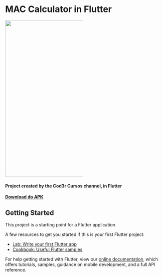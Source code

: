 # MAC Calculator in Flutter
<img src="https://i.ibb.co/9hzcszM/Screenshot-2020-04-19-15-04-34-094-mac-calculator-philippenau-1.jpg"  width=250 height=500>
<h4>Project created by the Cod3r Cursos channel, in Flutter</h4>
<b ><a href=https://drive.google.com/open?id=1SNMcnA30gPMYa7i7a7mEDqny7eUCjsA2>Download do APK</a></b>

## Getting Started

This project is a starting point for a Flutter application.

A few resources to get you started if this is your first Flutter project:

- [Lab: Write your first Flutter app](https://flutter.dev/docs/get-started/codelab)
- [Cookbook: Useful Flutter samples](https://flutter.dev/docs/cookbook)

For help getting started with Flutter, view our
[online documentation](https://flutter.dev/docs), which offers tutorials,
samples, guidance on mobile development, and a full API reference.
